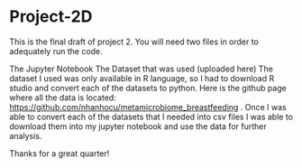 # Project-2D
This is the final draft of project 2. You will need two files in order to adequately run the code.

The Jupyter Notebook
The Dataset that was used (uploaded here)
The dataset I used was only available in R language, so I had to download R studio and convert each of the datasets to python. Here is the github page where all the data is located: https://github.com/nhanhocu/metamicrobiome_breastfeeding . Once I was able to convert each of the datasets that I needed into csv files I was able to download them into my jupyter notebook and use the data for further analysis. 

Thanks for a great quarter! 
